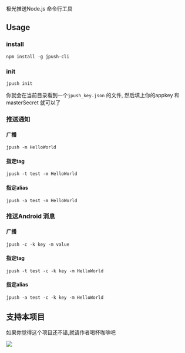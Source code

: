 
极光推送Node.js 命令行工具

## Usage

### install

```
npm install -g jpush-cli
```

### init

```
jpush init
```

你就会在当前目录看到一个`jpush_key.json` 的文件, 然后填上你的appkey 和 masterSecret 就可以了

### 推送通知

#### 广播

```
jpush -m HelloWorld
```

#### 指定tag


```
jpush -t test -m HelloWorld
```

#### 指定alias

```
jpush -a test -m HelloWorld
```

### 推送Android 消息

#### 广播

```
jpush -c -k key -m value
```

#### 指定tag

```
jpush -t test -c -k key -m HelloWorld
```

#### 指定alias

```
jpush -a test -c -k key -m HelloWorld
```

## 支持本项目
如果你觉得这个项目还不错,就请作者喝杯咖啡吧

[![](http://blog.gfdsa.net/img/pay_encourage.png)](http://me.alipay.com/youxilua)